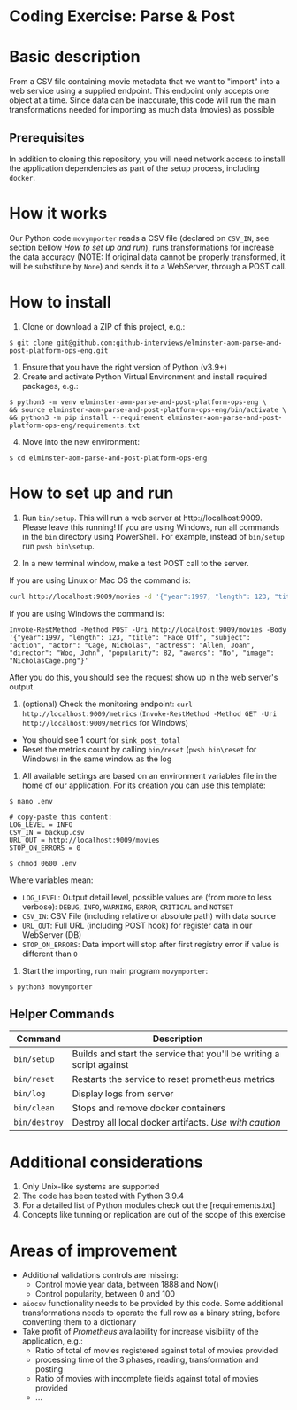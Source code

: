 # Coding Exercise: Parse & Post
# Basic description
From a CSV file containing movie metadata that we want to "import" into a web service using a supplied endpoint. This endpoint only accepts one object at
a time. 
Since data can be inaccurate, this code will run the main transformations needed for importing as much data (movies) as possible

## Prerequisites 
In addition to cloning this repository, you will need network access to install the application dependencies as part of the setup process, including `docker`.

# How it works
Our Python code `movymporter` reads a CSV file (declared on `CSV_IN`, see section bellow _How to set up and run_), runs transformations for 
increase the data accuracy (NOTE: If original data cannot be properly transformed, it will be substitute by `None`) and sends it to a WebServer, through a POST call.


# How to install
1. Clone or download a ZIP of this project, e.g.:
```shell
$ git clone git@github.com:github-interviews/elminster-aom-parse-and-post-platform-ops-eng.git
```
1. Ensure that you have the right version of Python (v3.9+)
1. Create and activate Python Virtual Environment and install required packages, e.g.:
```shell
$ python3 -m venv elminster-aom-parse-and-post-platform-ops-eng \
&& source elminster-aom-parse-and-post-platform-ops-eng/bin/activate \
&& python3 -m pip install --requirement elminster-aom-parse-and-post-platform-ops-eng/requirements.txt
```
4. Move into the new environment:
```shell
$ cd elminster-aom-parse-and-post-platform-ops-eng
```
# How to set up and run
1. Run `bin/setup`. This will run a web server at http://localhost:9009. Please leave this running! If you are using Windows, run all commands in the `bin` directory using PowerShell. For example, instead of `bin/setup` run `pwsh bin\setup`.

1. In a new terminal window, make a test POST call to the server.

  If you are using Linux or Mac OS the command is:
  ```bash
  curl http://localhost:9009/movies -d '{"year":1997, "length": 123, "title": "Face Off", "subject": "action", "actor": "Cage, Nicholas", "actress": "Allen, Joan", "director": "Woo, John", "popularity": 82, "awards": "No", "image": "NicholasCage.png"}'
  ```
  If you are using Windows the command is:
  ```
  Invoke-RestMethod -Method POST -Uri http://localhost:9009/movies -Body '{"year":1997, "length": 123, "title": "Face Off", "subject": "action", "actor": "Cage, Nicholas", "actress": "Allen, Joan", "director": "Woo, John", "popularity": 82, "awards": "No", "image": "NicholasCage.png"}'
  ```

  After you do this, you should see the request show up in the web server's output.

1. (optional) Check the monitoring endpoint: `curl http://localhost:9009/metrics` (`Invoke-RestMethod -Method GET -Uri http://localhost:9009/metrics` for Windows)
  - You should see 1 count for `sink_post_total`
  - Reset the metrics count by calling `bin/reset` (`pwsh bin\reset` for Windows) in the same window as the log

1. All available settings are based on an environment variables file in the home of our application. For its creation you can use this template:
```shell
$ nano .env

# copy-paste this content:
LOG_LEVEL = INFO
CSV_IN = backup.csv
URL_OUT = http://localhost:9009/movies
STOP_ON_ERRORS = 0

$ chmod 0600 .env
```
Where variables mean:
- `LOG_LEVEL`: Output detail level, possible values are (from more to less verbose): `DEBUG`, `INFO`, `WARNING`, `ERROR`, `CRITICAL` and `NOTSET`
- `CSV_IN`: CSV File (including relative or absolute path) with data source
- `URL_OUT`: Full URL (including POST hook) for register data in our WebServer (DB)
- `STOP_ON_ERRORS`: Data import will stop after first registry error if value is different than `0`

1. Start the importing, run main program `movymporter`:
```shell
$ python3 movymporter
```

## Helper Commands
| Command | Description |
| --- | --- |
| `bin/setup` | Builds and start the service that you'll be writing a script against |
| `bin/reset` | Restarts the service to reset prometheus metrics |
| `bin/log` | Display logs from server |
| `bin/clean` | Stops and remove docker containers |
| `bin/destroy` | Destroy all local docker artifacts. *Use with caution* |


# Additional considerations
1. Only Unix-like systems are supported
2. The code has been tested with Python 3.9.4
3. For a detailed list of Python modules check out the [requirements.txt]
4. Concepts like tunning or replication are out of the scope of this exercise

# Areas of improvement
* Additional validations controls are missing:
    - Control movie year data, between 1888 and Now()
    - Control popularity, between 0 and 100
* `aiocsv` functionality needs to be provided by this code. Some additional transformations needs to operate the full
row as a binary string, before converting them to a dictionary
* Take profit of _Prometheus_ availability for increase visibility of the application, e.g.:
    - Ratio of total of movies registered against total of movies provided
    - processing time of the 3 phases, reading, transformation and posting
    - Ratio of movies with incomplete fields against total of movies provided
    - ...

